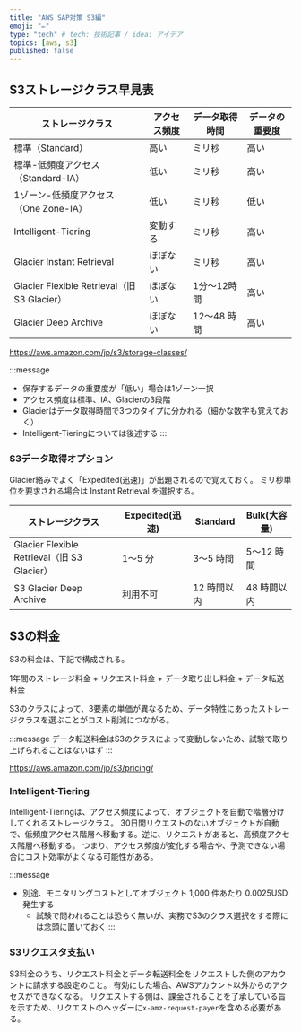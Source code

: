 ```yaml
---
title: "AWS SAP対策 S3編"
emoji: "✏️"
type: "tech" # tech: 技術記事 / idea: アイデア
topics: [aws, s3]
published: false
---
```


## S3ストレージクラス早見表

| ストレージクラス                             | アクセス頻度 | データ取得時間 | データの重要度 | 
| -------------------------------------------- | ------------ | -------------- | ------ | 
| 標準（Standard）                             | 高い         | ミリ秒         | 高い   | 
| 標準-低頻度アクセス（Standard-IA）           | 低い         | ミリ秒         | 高い   | 
| 1ゾーン-低頻度アクセス（One Zone-IA）        | 低い         | ミリ秒         | 低い   | 
| Intelligent-Tiering                          | 変動する     | ミリ秒         | 高い   | 
| Glacier Instant Retrieval                    | ほぼない     | ミリ秒         | 高い   | 
| Glacier Flexible Retrieval（旧 S3 Glacier）  | ほぼない     | 1分〜12時間    | 高い   | 
| Glacier Deep Archive                         | ほぼない     | 12〜48 時間    | 高い   | 

https://aws.amazon.com/jp/s3/storage-classes/

:::message
* 保存するデータの重要度が「低い」場合は1ゾーン一択
* アクセス頻度は標準、IA、Glacierの3段階
* Glacierはデータ取得時間で3つのタイプに分かれる（細かな数字も覚えておく）
* Intelligent-Tieringについては後述する
:::

### S3データ取得オプション

Glacier絡みでよく「Expedited(迅速)」が出題されるので覚えておく。
ミリ秒単位を要求される場合は Instant Retrieval を選択する。

| ストレージクラス              | Expedited(迅速) | Standard    | Bulk(大容量) | 
| ----------------------------- | --------------- | ----------- | ------------ | 
| Glacier Flexible Retrieval（旧 S3 Glacier） | 1～5 分         | 3～5 時間   | 5～12 時間   | 
| S3 Glacier Deep Archive       | 利用不可        | 12 時間以内 | 48 時間以内  | 

## S3の料金

S3の料金は、下記で構成される。

1年間のストレージ料金 + リクエスト料金 + データ取り出し料金 + データ転送料金

S3のクラスによって、3要素の単価が異なるため、データ特性にあったストレージクラスを選ぶことがコスト削減につながる。

:::message
データ転送料金はS3のクラスによって変動しないため、試験で取り上げられることはないはず
:::

https://aws.amazon.com/jp/s3/pricing/

### Intelligent-Tiering

Intelligent-Tieringは、アクセス頻度によって、オブジェクトを自動で階層分けしてくれるストレージクラス。
30日間リクエストのないオブジェクトが自動で、低頻度アクセス階層へ移動する。逆に、リクエストがあると、高頻度アクセス階層へ移動する。
つまり、アクセス頻度が変化する場合や、予測できない場合にコスト効率がよくなる可能性がある。

:::message
* 別途、モニタリングコストとしてオブジェクト 1,000 件あたり 0.0025USD 発生する
  * 試験で問われることは恐らく無いが、実務でS3のクラス選択をする際には念頭に置いておく
:::

### S3リクエスタ支払い

S3料金のうち、リクエスト料金とデータ転送料金をリクエストした側のアカウントに請求する設定のこと。
有効にした場合、AWSアカウント以外からのアクセスができなくなる。
リクエストする側は、課金されることを了承している旨を示すため、リクエストのヘッダーに`x-amz-request-payer`を含める必要がある。
